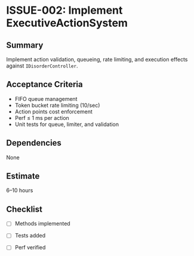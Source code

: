 # ISSUE-002: Implement ExecutiveActionSystem

## Summary
Implement action validation, queueing, rate limiting, and execution effects against `IDisorderController`.

## Acceptance Criteria
- FIFO queue management
- Token bucket rate limiting (10/sec)
- Action points cost enforcement
- Perf ≤ 1 ms per action
- Unit tests for queue, limiter, and validation

## Dependencies
None

## Estimate
6–10 hours

## Checklist
- [ ] Methods implemented
- [ ] Tests added
- [ ] Perf verified

